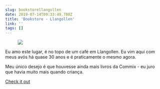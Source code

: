 ```yaml
---
slug: bookstorellangollen
date: 2019-07-14T09:33:49.780Z
title: 'Bookstore - Llangollen'
link: ''
tags: []
---
```

<figure><img src="/images/2019-07-14-bookstorellangollen-0.jpeg"></figure>

Eu amo este lugar, é no topo de um café em Llangollen. Eu vim aqui com meus avós há quase 30 anos e é praticamente o mesmo agora.

Meu único desejo é que houvesse ainda mais livros da Commix - eu juro que havia muito mais quando criança.

[Check it out](http://booksllangollen.co.uk/)

